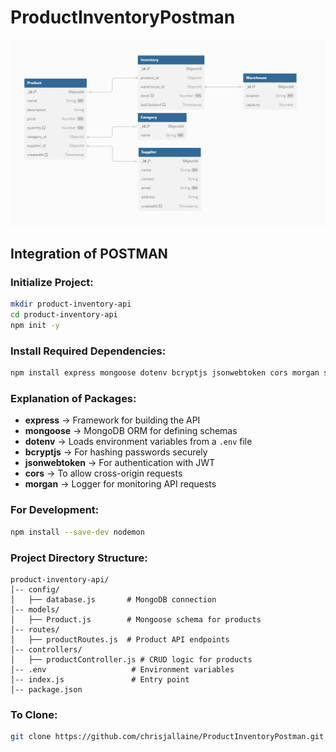 # ProductInventoryPostman
![image](479992084_2151873048590488_5528367802897626255_n.png)

## Integration of POSTMAN

### Initialize Project:
```sh
mkdir product-inventory-api
cd product-inventory-api
npm init -y
```

### Install Required Dependencies:
```sh
npm install express mongoose dotenv bcryptjs jsonwebtoken cors morgan stripe
```

### Explanation of Packages:
- **express** → Framework for building the API
- **mongoose** → MongoDB ORM for defining schemas
- **dotenv** → Loads environment variables from a `.env` file
- **bcryptjs** → For hashing passwords securely
- **jsonwebtoken** → For authentication with JWT
- **cors** → To allow cross-origin requests
- **morgan** → Logger for monitoring API requests

### For Development:
```sh
npm install --save-dev nodemon
```

### Project Directory Structure:
```
product-inventory-api/
│-- config/
│   ├── database.js       # MongoDB connection
│-- models/
│   ├── Product.js        # Mongoose schema for products
│-- routes/
│   ├── productRoutes.js  # Product API endpoints
│-- controllers/
│   ├── productController.js # CRUD logic for products
│-- .env                   # Environment variables
│-- index.js               # Entry point
│-- package.json
```

### To Clone:
```sh
git clone https://github.com/chrisjallaine/ProductInventoryPostman.git
```
